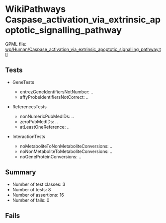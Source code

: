 # WikiPathways Caspase_activation_via_extrinsic_apoptotic_signalling_pathway

GPML file: [wp/Human/Caspase_activation_via_extrinsic_apoptotic_signalling_pathway.ttl](../wp/Human/Caspase_activation_via_extrinsic_apoptotic_signalling_pathway.ttl)

## Tests

* GeneTests
    * entrezGeneIdentifiersNotNumber: ..
    * affyProbeIdentifiersNotCorrect: ..

* ReferencesTests
    * nonNumericPubMedIDs: ..
    * zeroPubMedIDs: ..
    * atLeastOneReference: ..

* InteractionTests
    * noMetaboliteToNonMetaboliteConversions: ..
    * noNonMetaboliteToMetaboliteConversions: ..
    * noGeneProteinConversions: ..

## Summary

* Number of test classes: 3
* Number of tests: 8
* Number of assertions: 16
* Number of fails: 0

## Fails

